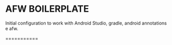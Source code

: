 # AFW BOILERPLATE
Initial configuration to work with Android Studio, gradle, android annotations e afw.

===========